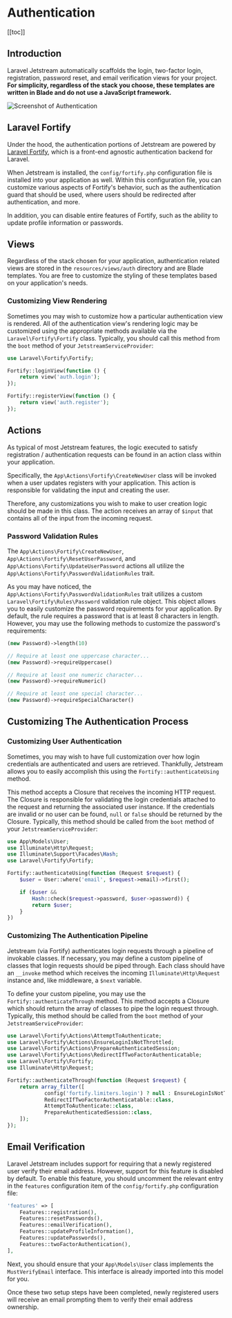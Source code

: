 # Authentication

[[toc]]

## Introduction

Laravel Jetstream automatically scaffolds the login, two-factor login, registration, password reset, and email verification views for your project. **For simplicity, regardless of the stack you choose, these templates are written in Blade and do not use a JavaScript framework.**

![Screenshot of Authentication](./../../assets/img/authentication.png)

## Laravel Fortify

Under the hood, the authentication portions of Jetstream are powered by [Laravel Fortify](https://github.com/laravel/fortify), which is a front-end agnostic authentication backend for Laravel.

When Jetstream is installed, the `config/fortify.php` configuration file is installed into your application as well. Within this configuration file, you can customize various aspects of Fortify's behavior, such as the authentication guard that should be used, where users should be redirected after authentication, and more.

In addition, you can disable entire features of Fortify, such as the ability to update profile information or passwords.

## Views

Regardless of the stack chosen for your application, authentication related views are stored in the `resources/views/auth` directory and are Blade templates. You are free to customize the styling of these templates based on your application's needs.

### Customizing View Rendering

Sometimes you may wish to customize how a particular authentication view is rendered. All of the authentication view's rendering logic may be customized using the appropriate methods available via the `Laravel\Fortify\Fortify` class. Typically, you should call this method from the `boot` method of your `JetstreamServiceProvider`:

```php
use Laravel\Fortify\Fortify;

Fortify::loginView(function () {
    return view('auth.login');
});

Fortify::registerView(function () {
    return view('auth.register');
});
```

## Actions

As typical of most Jetstream features, the logic executed to satisfy registration / authentication requests can be found in an action class within your application.

Specifically, the `App\Actions\Fortify\CreateNewUser` class will be invoked when a user updates registers with your application. This action is responsible for validating the input and creating the user.

Therefore, any customizations you wish to make to user creation logic should be made in this class. The action receives an array of `$input` that contains all of the input from the incoming request.

### Password Validation Rules

The `App\Actions\Fortify\CreateNewUser`, `App\Actions\Fortify\ResetUserPassword`, and `App\Actions\Fortify\UpdateUserPassword` actions all utilize the `App\Actions\Fortify\PasswordValidationRules` trait.

As you may have noticed, the `App\Actions\Fortify\PasswordValidationRules` trait utilizes a custom `Laravel\Fortify\Rules\Password` validation rule object. This object allows you to easily customize the password requirements for your application. By default, the rule requires a password that is at least 8 characters in length. However, you may use the following methods to customize the password's requirements:

```php
(new Password)->length(10)

// Require at least one uppercase character...
(new Password)->requireUppercase()

// Require at least one numeric character...
(new Password)->requireNumeric()

// Require at least one special character...
(new Password)->requireSpecialCharacter()
```

## Customizing The Authentication Process

### Customizing User Authentication

Sometimes, you may wish to have full customization over how login credentials are authenticated and users are retrieved. Thankfully, Jetstream allows you to easily accomplish this using the `Fortify::authenticateUsing` method.

This method accepts a Closure that receives the incoming HTTP request. The Closure is responsible for validating the login credentials attached to the request and returning the associated user instance. If the credentials are invalid or no user can be found, `null` or `false` should be returned by the Closure. Typically, this method should be called from the `boot` method of your `JetstreamServiceProvider`:

```php
use App\Models\User;
use Illuminate\Http\Request;
use Illuminate\Support\Facades\Hash;
use Laravel\Fortify\Fortify;

Fortify::authenticateUsing(function (Request $request) {
    $user = User::where('email', $request->email)->first();

    if ($user &&
        Hash::check($request->password, $user->password)) {
        return $user;
    }
})
```

### Customizing The Authentication Pipeline

Jetstream (via Fortify) authenticates login requests through a pipeline of invokable classes. If necessary, you may define a custom pipeline of classes that login requests should be piped through. Each class should have an `__invoke` method which receives the incoming `Illuminate\Http\Request` instance and, like middleware, a `$next` variable.

To define your custom pipeline, you may use the `Fortify::authenticateThrough` method. This method accepts a Closure which should return the array of classes to pipe the login request through. Typically, this method should be called from the `boot` method of your `JetstreamServiceProvider`:

```php
use Laravel\Fortify\Actions\AttemptToAuthenticate;
use Laravel\Fortify\Actions\EnsureLoginIsNotThrottled;
use Laravel\Fortify\Actions\PrepareAuthenticatedSession;
use Laravel\Fortify\Actions\RedirectIfTwoFactorAuthenticatable;
use Laravel\Fortify\Fortify;
use Illuminate\Http\Request;

Fortify::authenticateThrough(function (Request $request) {
    return array_filter([
            config('fortify.limiters.login') ? null : EnsureLoginIsNotThrottled::class,
            RedirectIfTwoFactorAuthenticatable::class,
            AttemptToAuthenticate::class,
            PrepareAuthenticatedSession::class,
    ]);
});
```

## Email Verification

Laravel Jetstream includes support for requiring that a newly registered user verify their email address. However, support for this feature is disabled by default. To enable this feature, you should uncomment the relevant entry in the `features` configuration item of the `config/fortify.php` configuration file:

```php
'features' => [
    Features::registration(),
    Features::resetPasswords(),
    Features::emailVerification(),
    Features::updateProfileInformation(),
    Features::updatePasswords(),
    Features::twoFactorAuthentication(),
],
```

Next, you should ensure that your `App\Models\User` class implements the `MustVerifyEmail` interface. This interface is already imported into this model for you.

Once these two setup steps have been completed, newly registered users will receive an email prompting them to verify their email address ownership.
